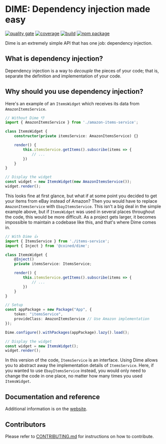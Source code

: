 # DIME:  Dependency injection made easy
[![quality gate](https://sonarcloud.io/api/project_badges/measure?project=coined_dime&metric=alert_status)](https://sonarcloud.io/summary/new_code?id=coined_dime)
[![coverage](https://sonarcloud.io/api/project_badges/measure?project=coined_dime&metric=coverage)](https://sonarcloud.io/summary/new_code?id=coined_dime)
[![build](https://github.com/Anut-py/dime/actions/workflows/build.yml/badge.svg?branch=master)](https://github.com/Anut-py/dime/actions/workflows/build.yml)
[![npm package](https://badge.fury.io/js/@coined%2Fdime.svg)](https://badge.fury.io/js/@coined%2Fdime)

Dime is an extremely simple API that has one job: dependency injection.

## What is dependency injection?
Dependency injection is a way to *decouple* the pieces of your code; that is, separate the definition and implementation of your code.

## Why should you use dependency injection?
Here's an example of an `ItemsWidget` which receives its data from `AmazonItemsService`.
```ts
// Without Dime 👎
import { AmazonItemsService } from './amazon-items-service';

class ItemsWidget {
    constructor(private itemsService: AmazonItemsService) {}

    render() {
        this.itemsService.getItems().subscribe(items => {
            // ...
        })
    }
}

// Display the widget
const widget = new ItemsWidget(new AmazonItemsService());
widget.render();
```

This looks fine at first glance, but what if at some point you decided to get your items from eBay instead of Amazon? Then you would have to replace `AmazonItemsService` with `EbayItemsService`. This isn't a big deal in the simple example above, but if `ItemsWidget` was used in several places throughout the code, this would be more difficult. As a project gets larger, it becomes impossible to maintain a codebase like this, and that's where Dime comes in.

```ts
// With Dime 👍
import { ItemsService } from './items-service';
import { Inject } from '@coined/dime';

class ItemsWidget {
    @Inject()
    private itemsService: ItemsService;

    render() {
        this.itemsService.getItems().subscribe(items => {
            // ...
        })
    }
}

// Setup
const appPackage = new Package("App", {
    token: "itemsService",
    provideClass: AmazonItemsService // Use Amazon implementation
});

Dime.configure().withPackages(appPackage).lazy().load();

// Display the widget
const widget = new ItemsWidget();
widget.render();
```

In this version of the code, `ItemsService` is an interface. Using Dime allows you to abstract away the implementation details of `ItemsService`. Here, if you wanted to use `EbayItemsService` instead, you would only need to change the code in one place, no matter how many times you used `ItemsWidget`.

## Documentation and reference
Additional information is on the [website](dime.js.org).

## Contributors
Please refer to [CONTRIBUTING.md](https://github.com/Anut-py/dime/blob/master/CONTRIBUTING.md) for instructions on how to contribute.
